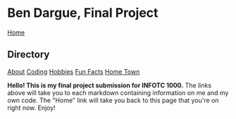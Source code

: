 # **Ben Dargue, Final Project**
[Home](https://github.com/keysor/Final/blob/main/README.md)   
## Directory 
[About](https://github.com/keysor/Final/blob/main/about.md)  [Coding](https://github.com/keysor/Final/blob/main/coding.md)  [Hobbies](https://github.com/keysor/Final/blob/main/hobbies.md)  [Fun Facts](https://github.com/keysor/Final/blob/main/funfacts.md) [Home Town](https://github.com/keysor/Final/blob/main/hometown.md)

**Hello! This is my final project submission for INFOTC 1000.**
The links above will take you to each markdown containing information on me and my own code. The "Home" link will take you back to this page that you're on right now. Enjoy!
